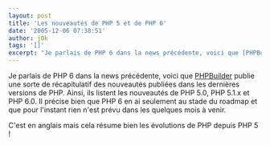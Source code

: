 ```yaml
---
layout: post
title: 'Les nouveautés de PHP 5 et de PHP 6'
date: '2005-12-06 07:38:51'
author: j0k
tags: '[]'
excerpt: "Je parlais de PHP 6 dans la news précédente, voici que [PHPBuilder](http://www.phpbuilder.com/columns/ian_gilfillan20051206.php3) publie une sorte de récapitulatif des nouveautés publiées dans les dernières versions de PHP.     \nAinsi, ils listent les nouveautés de PHP 5.0, PHP 5.1.x et PHP 6.0. Il précise bien que PHP 6 en ai seulement au stade du roadmap      …"
---
```


Je parlais de PHP 6 dans la news précédente, voici que [PHPBuilder](http://www.phpbuilder.com/columns/ian_gilfillan20051206.php3) publie une sorte de récapitulatif des nouveautés publiées dans les dernières versions de PHP.
Ainsi, ils listent les nouveautés de PHP 5.0, PHP 5.1.x et PHP 6.0. Il précise bien que PHP 6 en ai seulement au stade du roadmap et que pour l'instant rien n'est prévu dans les quelques mois à venir.

C'est en anglais mais cela résume bien les évolutions de PHP depuis PHP 5 !
